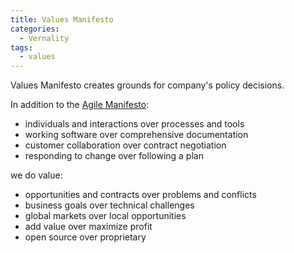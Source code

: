 ```yaml
---
title: Values Manifesto
categories: 
  - Vernality
tags:
  - values
---
```


Values Manifesto creates grounds for company's policy decisions. 

In addition to the [Agile Manifesto](http://agilemanifesto.org): 

- individuals and interactions over processes and tools
- working software over comprehensive documentation
- customer collaboration over contract negotiation
- responding to change over following a plan

we do value: 

- opportunities and contracts over problems and conflicts
- business goals over technical challenges
- global markets over local opportunities
- add value over maximize profit
- open source over proprietary